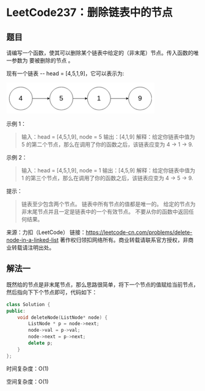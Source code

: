 # LeetCode237：删除链表中的节点

## 题目

请编写一个函数，使其可以删除某个链表中给定的（非末尾）节点。传入函数的唯一参数为 要被删除的节点 。

 

现有一个链表 -- head = [4,5,1,9]，它可以表示为:

<img src="LeetCode237：删除链表中的节点.assets\image-20201004100345267.png" />

示例 1：

> 输入：head = [4,5,1,9], node = 5
> 输出：[4,1,9]
> 解释：给定你链表中值为 5 的第二个节点，那么在调用了你的函数之后，该链表应变为 4 -> 1 -> 9.

示例 2：

> 输入：head = [4,5,1,9], node = 1
> 输出：[4,5,9]
> 解释：给定你链表中值为 1 的第三个节点，那么在调用了你的函数之后，该链表应变为 4 -> 5 -> 9.


提示：

> 链表至少包含两个节点。
> 链表中所有节点的值都是唯一的。
> 给定的节点为非末尾节点并且一定是链表中的一个有效节点。
> 不要从你的函数中返回任何结果。

来源：力扣（LeetCode）
链接：https://leetcode-cn.com/problems/delete-node-in-a-linked-list
著作权归领扣网络所有。商业转载请联系官方授权，非商业转载请注明出处。

## 解法一

既然给的节点是非末尾节点，那么思路很简单，将下一个节点的值赋给当前节点，然后指向下下个节点即可，代码如下：

```cpp
class Solution {
public:
    void deleteNode(ListNode* node) {
        ListNode * p = node->next;
        node->val = p->val;
        node->next = p->next;
        delete p;
    }
};
```

时间复杂度：O(1)

空间复杂度：O(1)
